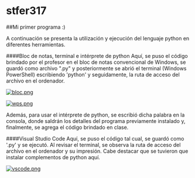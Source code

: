 # stfer317
##Mi primer programa  :)

A continuación se presenta la utilización y ejecución del lenguaje python en diferentes herramientas.

####Bloc de notas, terminal e intérprete de python 
Aquí, se puso el código brindado por el profesor en el bloc de notas convencional de Windows, se guardó como archivo ".py" y posteriormente se abrió el terminal (Windows PowerShell) escribiendo 'python' y seguidamente, la ruta de acceso del archivo en el ordenador.

[![bloc.png](https://i.postimg.cc/YCnQVFhH/bloc.png)](https://postimg.cc/Sn9XYJ6T)

[![wps.png](https://i.postimg.cc/R02KCz7p/wps.png)](https://postimg.cc/KKrRQwst)

Además, para usar el intérprete de python, se escribió dicha palabra en la consola, donde saldrán los detalles del programa previamente instalado y, finalmente, se agrega el código brindado en clase. 

####Visual Studio Code
Aquí, se puso el código tal cual, se guardó como '.py' y se ejecutó. Al revisar el terminal, se observa la ruta de acceso del archivo en el ordenador y su impresión. Cabe destacar que se tuvieron que instalar complementos de python aquí. 

[![vscode.png](https://i.postimg.cc/7L5SyL2T/vscode.png)](https://postimg.cc/WDPdGTS2)
